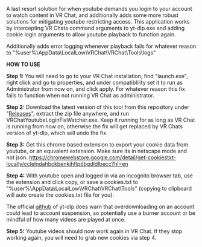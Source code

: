 A last resort solution for when youtube demands you login to your account to watch content in VR Chat, and additionally adds some more robust solutions for mitigating youtube restricting access.
This application works by intercepting VR Chats command arguments to yt-dlp.exe and adding cookie login arguments to allow youtube playback to function again.

Additionally adds error logging whenever playback fails for whatever reason to "%user%\AppData\LocalLow\VRChat\VRChat\Tools\logs"

**HOW TO USE**

**Step 1:**
You will need to go to your VR Chat installation, find "launch.exe", right click and go to properties, and under compatiblility set it to run as Administrator from now on, and click apply. For whatever reason this fix fails to function when not running VR Chat as administrator.

**Step 2:** 
Download the latest version of this tool from this repository under "[Releases](https://github.com/Sebane1/VRChatYoutubeLoginFix/releases)", extract the zip file anywhere, and run VRChatYoutubeLoginFixWatcher.exe.
Keep it running for as long as VR Chat is running from now on, otherwise the fix will get replaced by VR Chats version of yt-dlp, which will undo the fix.

**Step 3:**
Get this chrome based extension to export your cookie data from youtube, or an equvalent extension. Make sure its in netscape mode and not json. https://chromewebstore.google.com/detail/get-cookiestxt-locally/cclelndahbckbenkjhflpdbgdldlbecc?hl=en

**Step 4:** 
With youtube open and logged in via an incognito browser tab, use the extension and click copy, or save a cookies.txt to "%user%\AppData\LocalLow\VRChat\VRChat\Tools" (copying to clipboard will auto create the cookies.txt file for you).

The official [github](https://github.com/yt-dlp/yt-dlp/wiki/Extractors#exporting-youtube-cookies) of yt-dlp does warn that overdownloading on an account could lead to account suspension, so potentially use a burner account or be mindful of how many videos are played at once.

**Step 5:** 
Youtube videos should now work again in VR Chat. If they stop working again, you will need to grab new cookies via step 4.
